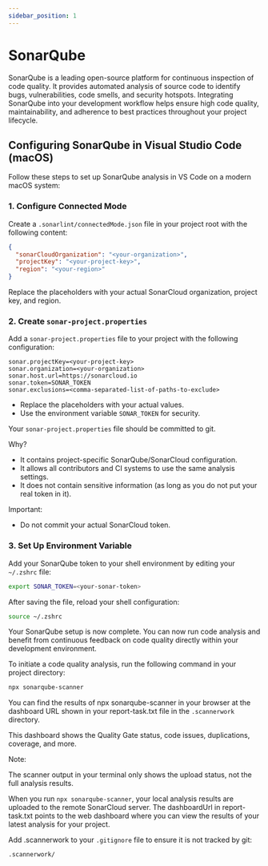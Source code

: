 ```yaml
---
sidebar_position: 1
---
```


# SonarQube

SonarQube is a leading open-source platform for continuous inspection of code quality. It provides automated analysis of source code to identify bugs, vulnerabilities, code smells, and security hotspots. Integrating SonarQube into your development workflow helps ensure high code quality, maintainability, and adherence to best practices throughout your project lifecycle.

## Configuring SonarQube in Visual Studio Code (macOS)

Follow these steps to set up SonarQube analysis in VS Code on a modern macOS system:

### 1. Configure Connected Mode

Create a `.sonarlint/connectedMode.json` file in your project root with the following content:

```json
{
  "sonarCloudOrganization": "<your-organization>",
  "projectKey": "<your-project-key>",
  "region": "<your-region>"
}
```

Replace the placeholders with your actual SonarCloud organization, project key, and region.

### 2. Create `sonar-project.properties`

Add a `sonar-project.properties` file to your project with the following configuration:

```
sonar.projectKey=<your-project-key>
sonar.organization=<your-organization>
sonar.host.url=https://sonarcloud.io
sonar.token=SONAR_TOKEN
sonar.exclusions=<comma-separated-list-of-paths-to-exclude>
```

- Replace the placeholders with your actual values.
- Use the environment variable `SONAR_TOKEN` for security.

Your `sonar-project.properties` file should be committed to git.

Why?

- It contains project-specific SonarQube/SonarCloud configuration.
- It allows all contributors and CI systems to use the same analysis settings.
- It does not contain sensitive information (as long as you do not put your real token in it).

Important:

- Do not commit your actual SonarCloud token.

### 3. Set Up Environment Variable

Add your SonarQube token to your shell environment by editing your `~/.zshrc` file:

```bash
export SONAR_TOKEN=<your-sonar-token>
```

After saving the file, reload your shell configuration:

```bash
source ~/.zshrc
```

Your SonarQube setup is now complete. You can now run code analysis and benefit from continuous feedback on code quality directly within your development environment.

To initiate a code quality analysis, run the following command in your project directory:

```bash
npx sonarqube-scanner
```

You can find the results of npx sonarqube-scanner in your browser at the dashboard URL shown in your report-task.txt file in the `.scannerwork` directory.

This dashboard shows the Quality Gate status, code issues, duplications, coverage, and more.

Note:

The scanner output in your terminal only shows the upload status, not the full analysis results.

When you run `npx sonarqube-scanner`, your local analysis results are uploaded to the remote SonarCloud server. The dashboardUrl in report-task.txt points to the web dashboard where you can view the results of your latest analysis for your project.

Add .scannerwork to your `.gitignore` file to ensure it is not tracked by git:

```
.scannerwork/
```

